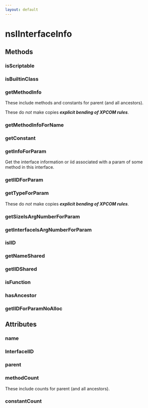 ```yaml
---
layout: default
---
```


# nsIInterfaceInfo #

## Methods ##

### isScriptable ###

### isBuiltinClass ###

### getMethodInfo ###
  
These include methods and constants for parent (and all ancestors).  
  
These do *not* make copies ***explicit bending of XPCOM rules***.  
  

### getMethodInfoForName ###

### getConstant ###

### getInfoForParam ###
  
Get the interface information or iid associated with a param of some  
method in this interface.  
  

### getIIDForParam ###

### getTypeForParam ###
  
These do *not* make copies ***explicit bending of XPCOM rules***.  
  

### getSizeIsArgNumberForParam ###

### getInterfaceIsArgNumberForParam ###

### isIID ###

### getNameShared ###

### getIIDShared ###

### isFunction ###

### hasAncestor ###

### getIIDForParamNoAlloc ###

## Attributes ##

### name ###

### InterfaceIID ###

### parent ###

### methodCount ###
  
These include counts for parent (and all ancestors).  
  

### constantCount ###
